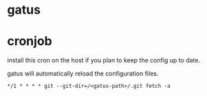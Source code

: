 # gatus

# cronjob

install this cron on the host if you plan to keep the config up to date.

gatus will automatically reload the configuration files.

```
*/1 * * * * git --git-dir=/<gatus-path>/.git fetch -a
```
